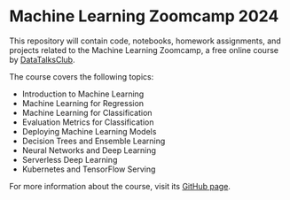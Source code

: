 # Machine Learning Zoomcamp 2024

This repository will contain code, notebooks, homework assignments, and projects related to the Machine Learning Zoomcamp, a free online course by [DataTalksClub](https://datatalks.club).


The course covers the following topics:
* Introduction to Machine Learning
* Machine Learning for Regression
* Machine Learning for Classification
* Evaluation Metrics for Classification
* Deploying Machine Learning Models
* Decision Trees and Ensemble Learning
* Neural Networks and Deep Learning
* Serverless Deep Learning
* Kubernetes and TensorFlow Serving

For more information about the course, visit its [GitHub page](https://github.com/DataTalksClub/machine-learning-zoomcamp).